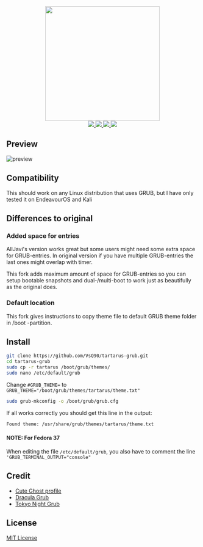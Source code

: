 <div align="center">
    <img src="/img/README-decorator.png" width=300/><br/>
    <a href="https://github.com/AllJavi/tartarus-grub/stargazers">
        <img src="https://img.shields.io/github/stars/AllJavi/tartarus-grub?color=a9b665&style=for-the-badge&logo=starship">
    </a>
    <a href="https://github.com/AllJavi/tartarus-grub/issues">
        <img src="https://img.shields.io/github/issues/AllJavi/tartarus-grub?color=ea6962&style=for-the-badge&logo=codecov">
    </a>
    <a href="https://github.com/AllJavi/tartarus-grub/network/members">
        <img src="https://img.shields.io/github/forks/AllJavi/tartarus-grub?color=7daea3&style=for-the-badge&logo=jfrog-bintray">
    </a>
    <a href="https://github.com/AllJavi/tartarus-grub/blob/main/LICENSE">
        <img src="https://img.shields.io/badge/license-MIT-orange.svg?color=d4be98&style=for-the-badge&logo=archlinux">
    </a>
</div>

## Preview
![preview](/img/low-res.png)

## Compatibility
This should work on any Linux distribution that uses GRUB, but I have only tested it on EndeavourOS and Kali

## Differences to original
### Added space for entries
AllJavi's version works great but some users might need some extra space for GRUB-entries. In original version if you have multiple GRUB-entries the last ones might overlap with timer.

This fork adds maximum amount of space for GRUB-entries so you can setup bootable snapshots and dual-/multi-boot to work just as beautifully as the original does.

### Default location
This fork gives instructions to copy theme file to default GRUB theme folder in /boot -partition.

## Install
```bash
git clone https://github.com/VsQ90/tartarus-grub.git
cd tartarus-grub
sudo cp -r tartarus /boot/grub/themes/
sudo nano /etc/default/grub
```
Change `#GRUB_THEME=` to
`GRUB_THEME="/boot/grub/themes/tartarus/theme.txt"`
```bash
sudo grub-mkconfig -o /boot/grub/grub.cfg
```
If all works correctly you should get this line in the output:
```bash
Found theme: /usr/share/grub/themes/tartarus/theme.txt
```

#### NOTE: For Fedora 37
When editing the file `/etc/default/grub`, you also have to comment the line `'GRUB_TERMINAL_OUTPUT="console"`

## Credit
- [Cute Ghost profile](https://www.flaticon.com/free-icon/ghost_1150381?term=ghost&page=1&position=52&page=1&position=52&related_id=1150381&origin=style)
- [Dracula Grub](https://draculatheme.com/grub)
- [Tokyo Night Grub](https://github.com/mino29/tokyo-night-grub)

## License
[MIT License](./LICENSE)
